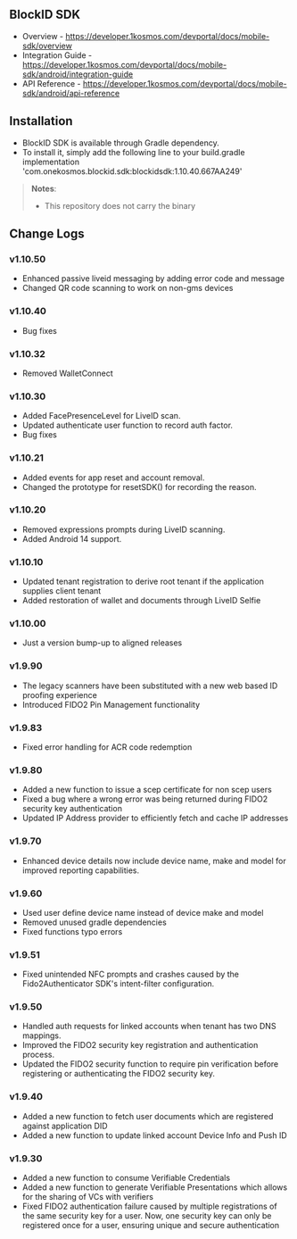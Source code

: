 ## BlockID SDK

- Overview - https://developer.1kosmos.com/devportal/docs/mobile-sdk/overview
- Integration Guide - https://developer.1kosmos.com/devportal/docs/mobile-sdk/android/integration-guide
- API Reference - https://developer.1kosmos.com/devportal/docs/mobile-sdk/android/api-reference

## Installation

- BlockID SDK is available through Gradle dependency.
- To install it, simply add the following line to your build.gradle\
  implementation 'com.onekosmos.blockid.sdk:blockidsdk:1.10.40.667AA249'

> **Notes**:
> - This repository does not carry the binary

## Change Logs

### v1.10.50
- Enhanced passive liveid messaging by adding error code and message
- Changed QR code scanning to work on non-gms devices
  
### v1.10.40 
- Bug fixes

### v1.10.32
- Removed WalletConnect

### v1.10.30
- Added FacePresenceLevel for LiveID scan.
- Updated authenticate user function to record auth factor.
- Bug fixes

### v1.10.21
- Added events for app reset and account removal.
- Changed the prototype for resetSDK() for recording the reason.

### v1.10.20
- Removed expressions prompts during LiveID scanning.
- Added Android 14 support.

### v1.10.10
- Updated tenant registration to derive root tenant if the application supplies client tenant
- Added restoration of wallet and documents through LiveID Selfie

### v1.10.00
-  Just a version bump-up to aligned releases

### v1.9.90
-  The legacy scanners have been substituted with a new web based ID proofing experience 
-  Introduced FIDO2 Pin Management functionality

### v1.9.83
-  Fixed error handling for ACR code redemption

### v1.9.80
- Added a new function to issue a scep certificate for non scep users
- Fixed a bug where a wrong error was being returned during FIDO2 security key authentication
- Updated IP Address provider to efficiently fetch and cache IP addresses

### v1.9.70
- Enhanced device details now include device name, make and model for improved reporting capabilities.

### v1.9.60
- Used user define device name instead of device make and model
- Removed unused gradle dependencies
- Fixed functions typo errors

### v1.9.51
- Fixed unintended NFC prompts and crashes caused by the Fido2Authenticator SDK's intent-filter configuration.

### v1.9.50
- Handled auth requests for linked accounts when tenant has two DNS mappings.
- Improved the FIDO2 security key registration and authentication process.
- Updated the FIDO2 security function to require pin verification before registering or authenticating the FIDO2 security key.

### v1.9.40
- Added a new function to fetch user documents which are registered against application DID
- Added a new function to update linked account Device Info and Push ID

### v1.9.30

- Added a new function to consume Verifiable Credentials
- Added a new function to generate Verifiable Presentations which allows for the sharing of VCs with verifiers
- Fixed FIDO2 authentication failure caused by multiple registrations of the same security key for a user. Now, one security key can only be registered once for a user, ensuring unique and secure authentication
